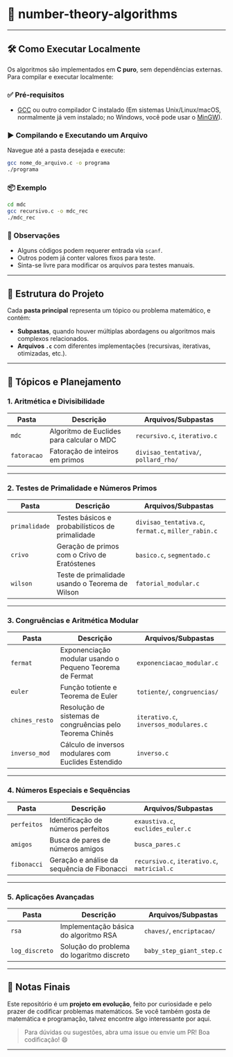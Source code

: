 # 📐 number-theory-algorithms

---

## 🛠️ Como Executar Localmente

Os algoritmos são implementados em **C puro**, sem dependências externas. Para compilar e executar localmente:

### ✅ Pré-requisitos

* [GCC](https://gcc.gnu.org/) ou outro compilador C instalado
  (Em sistemas Unix/Linux/macOS, normalmente já vem instalado; no Windows, você pode usar o [MinGW](http://www.mingw.org/)).

### ▶️ Compilando e Executando um Arquivo

Navegue até a pasta desejada e execute:

```bash
gcc nome_do_arquivo.c -o programa
./programa
```

### 📦 Exemplo

```bash
cd mdc
gcc recursivo.c -o mdc_rec
./mdc_rec
```

### 📝 Observações

* Alguns códigos podem requerer entrada via `scanf`.
* Outros podem já conter valores fixos para teste.
* Sinta-se livre para modificar os arquivos para testes manuais.

---

## 📁 Estrutura do Projeto

Cada **pasta principal** representa um tópico ou problema matemático, e contém:

* **Subpastas**, quando houver múltiplas abordagens ou algoritmos mais complexos relacionados.
* **Arquivos `.c`** com diferentes implementações (recursivas, iterativas, otimizadas, etc.).

---

## 🧮 Tópicos e Planejamento

### 1. Aritmética e Divisibilidade

| Pasta       | Descrição                                 | Arquivos/Subpastas                   |
| ----------- | ----------------------------------------- | ------------------------------------ |
| `mdc`       | Algoritmo de Euclides para calcular o MDC | `recursivo.c`, `iterativo.c`         |
| `fatoracao` | Fatoração de inteiros em primos           | `divisao_tentativa/`, `pollard_rho/` |

---

### 2. Testes de Primalidade e Números Primos

| Pasta         | Descrição                                       | Arquivos/Subpastas                                  |
| ------------- | ----------------------------------------------- | --------------------------------------------------- |
| `primalidade` | Testes básicos e probabilísticos de primalidade | `divisao_tentativa.c`, `fermat.c`, `miller_rabin.c` |
| `crivo`       | Geração de primos com o Crivo de Eratóstenes    | `basico.c`, `segmentado.c`                          |
| `wilson`      | Teste de primalidade usando o Teorema de Wilson | `fatorial_modular.c`                                |

---

### 3. Congruências e Aritmética Modular

| Pasta          | Descrição                                                 | Arquivos/Subpastas                    |
| -------------- | --------------------------------------------------------- | ------------------------------------- |
| `fermat`       | Exponenciação modular usando o Pequeno Teorema de Fermat  | `exponenciacao_modular.c`             |
| `euler`        | Função totiente e Teorema de Euler                        | `totiente/`, `congruencias/`          |
| `chines_resto` | Resolução de sistemas de congruências pelo Teorema Chinês | `iterativo.c`, `inversos_modulares.c` |
| `inverso_mod`  | Cálculo de inversos modulares com Euclides Estendido      | `inverso.c`                           |

---

### 4. Números Especiais e Sequências

| Pasta       | Descrição                                   | Arquivos/Subpastas                          |
| ----------- | ------------------------------------------- | ------------------------------------------- |
| `perfeitos` | Identificação de números perfeitos          | `exaustiva.c`, `euclides_euler.c`           |
| `amigos`    | Busca de pares de números amigos            | `busca_pares.c`                             |
| `fibonacci` | Geração e análise da sequência de Fibonacci | `recursivo.c`, `iterativo.c`, `matricial.c` |

---

### 5. Aplicações Avançadas

| Pasta          | Descrição                                 | Arquivos/Subpastas        |
| -------------- | ----------------------------------------- | ------------------------- |
| `rsa`          | Implementação básica do algoritmo RSA     | `chaves/`, `encriptacao/` |
| `log_discreto` | Solução do problema do logaritmo discreto | `baby_step_giant_step.c`  |

---

## 🧾 Notas Finais

Este repositório é um **projeto em evolução**, feito por curiosidade e pelo prazer de codificar problemas matemáticos. Se você também gosta de matemática e programação, talvez encontre algo interessante por aqui.

> Para dúvidas ou sugestões, abra uma issue ou envie um PR!
> Boa codificação! 😄

---
